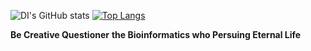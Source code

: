 ![DI's GitHub stats](https://github-readme-stats.vercel.app/api?username=CQ-01&show_icons=true&theme=dark)
[![Top Langs](https://github-readme-stats.vercel.app/api/top-langs/?username=CQ-01&layout=compact)](https://github.com/data-sight/github-readme-stats)

**Be Creative Questioner**
**the Bioinformatics who Persuing Eternal Life**

